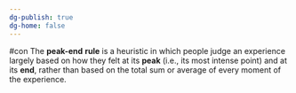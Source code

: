 ```yaml
---
dg-publish: true
dg-home: false
---
```

#con 
The **peak-end** **rule** is a heuristic in which people judge an experience largely based on how they felt at its **peak** (i.e., its most intense point) and at its **end**, rather than based on the total sum or average of every moment of the experience.